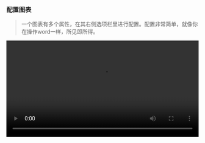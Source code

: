 ### 配置图表
> 一个图表有多个属性，在其右侧选项栏里进行配置。配置非常简单，就像你在操作word一样，所见即所得。


<video style='width:100%' controls="controls" autoplay="autoplay" loop="loop">
<source src="https://img.isaacxu.com/Video_2019-08-29_191524.mp4" type="video/mp4" />
</video>

